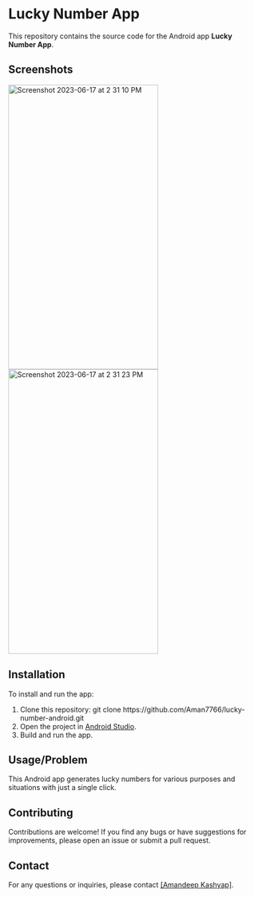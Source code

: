  <h1>Lucky Number App</h1>
  <p>
        This repository contains the source code for the Android app <strong>Lucky Number App</strong>.
    </p>
    <h2>Screenshots</h2>
    <div class="screenshot">
  <img width="300" height="570" alt="Screenshot 2023-06-17 at 2 31 10 PM" src="https://github.com/Aman7766/lucky-number-android/assets/51900622/feab2fad-be36-420e-9f62-b16c1dda6890">
<img width="300" height="570" alt="Screenshot 2023-06-17 at 2 31 23 PM" src="https://github.com/Aman7766/lucky-number-android/assets/51900622/a05e8790-546b-4037-8273-2a075cce5ed4">
</div>
    <div class="screenshot">
 </div>
    <h2>Installation</h2> 
    <p>
        To install and run the app:
    </p>
    <ol>
        <li>Clone this repository: git clone https://github.com/Aman7766/lucky-number-android.git</code></li>
        <li>Open the project in <a href="https://developer.android.com/studio">Android Studio</a>.</li>
        <li>Build and run the app.</li>
    </ol>
   <h2>Usage/Problem</h2>
    <p>
    This Android app generates lucky numbers for various purposes and situations with just a single click. </p>
    <h2>Contributing</h2>
    <p>
        Contributions are welcome! If you find any bugs or have suggestions for improvements,
        please open an issue or submit a pull request.
    </p>
    <h2>Contact</h2>
    <p>
        For any questions or inquiries, please contact <a href="mailto:[amankumar283@gmail.com]">[Amandeep Kashyap]</a>.
    </p>


  

